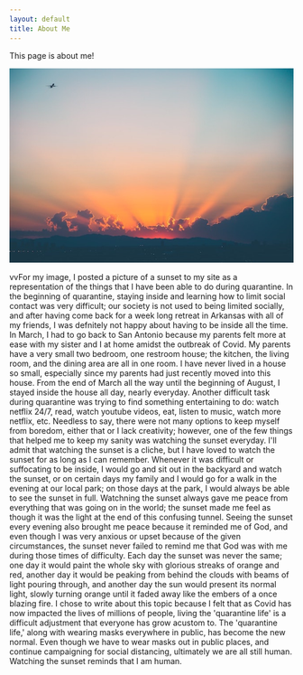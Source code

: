 ```yaml
---
layout: default
title: About Me
---
```


This page is about me!

![sunset](jakob-owens-uWbRcJSJLV8-unsplash.jpg)

vvFor my image, I posted a picture of a sunset to my site as a representation of the things that I have been able to do during quarantine.
In the beginning of quarantine, staying inside and learning how to limit social contact was very difficult; our society is not used
to being limited socially, and after having come back for a week long retreat in Arkansas with all of my friends, I was defnitely not
happy about having to be inside all the time. In March, I had to go back to San Antonio because my parents felt more at ease with my sister 
and I at home amidst the outbreak of Covid. My parents have a very small two bedroom, one restroom house; the kitchen, the living room, and the 
dining area are all in one room. I have never lived in a house so small, especially since my parents had just recently moved into this house. 
From the end of March all the way until the beginning of August, I stayed inside the house all day, nearly everyday. Another difficult task during
quarantine was trying to find something entertaining to do: watch netflix 24/7, read, watch youtube videos, eat, listen to music, watch more netflix,
etc. Needless to say, there were not many options to keep myself from boredom, either that or I lack creativity; however, one of the few things that 
helped me to keep my sanity was watching the sunset everyday. I'll admit that watching the sunset is a cliche, but I have loved to watch the sunset for 
as long as I can remember. Whenever it was difficult or suffocating to be inside, I would go and sit out in the backyard and watch the sunset, or on
certain days my family and I would go for a walk in the evening at our local park; on those days at the park, I would always be able to see the
sunset in full. Watchning the sunset always gave me peace from everything that was going on in the world; the sunset made me feel as though it was
the light at the end of this confusing tunnel. Seeing the sunset every evening also brought me peace because it reminded me of God, and even though I was 
very anxious or upset because of the given circumstances, the sunset never failed to remind me that God was with me during those times of difficulty. Each day
the sunset was never the same; one day it would paint the whole sky with glorious streaks of orange and red, another day it would be peaking from behind the
clouds with beams of light pouring through, and another day the sun would present its normal light, slowly turning orange until it faded away like the embers
of a once blazing fire. I chose to write about this topic because I felt that as Covid has now impacted the lives of millions of people, living the 'quarantine
life' is a difficult adjustment that everyone has grow acustom to. The 'quarantine life,' along with wearing masks everywhere in public, has become the new 
normal. Even though we have to wear masks out in public places, and continue campaigning for social distancing, ultimately we are all still human. Watching
the sunset reminds that I am human.

